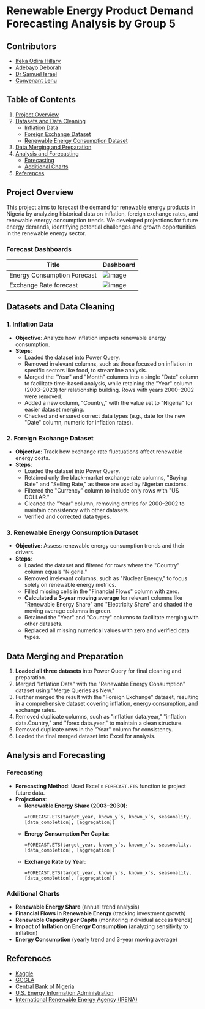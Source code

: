 # Renewable Energy Product Demand Forecasting Analysis by Group 5

## Contributors
- [Ifeka Odira Hillary](https://github.com/od-blip) 
- [Adebayo Deborah](https://github.com/Deborah8991?tab=projects)
- [Dr Samuel Israel](https://github.com/drsam-israel)
- [Convenant Lenu](https://github.com/Covenant9)

## Table of Contents
1. [Project Overview](#project-overview)
2. [Datasets and Data Cleaning](#datasets-and-data-cleaning)
   - [Inflation Data](#1-inflation-data)
   - [Foreign Exchange Dataset](#2-foreign-exchange-dataset)
   - [Renewable Energy Consumption Dataset](#3-renewable-energy-consumption-dataset)
3. [Data Merging and Preparation](#data-merging-and-preparation)
4. [Analysis and Forecasting](#analysis-and-forecasting)
   - [Forecasting](#forecasting)
   - [Additional Charts](#additional-charts)
5. [References](#references)

## Project Overview
This project aims to forecast the demand for renewable energy products in Nigeria by analyzing historical data on inflation, foreign exchange rates, and renewable energy consumption trends. We developed projections for future energy demands, identifying potential challenges and growth opportunities in the renewable energy sector.
### Forecast Dashboards

| Title | Dashboard|
|--------------------|-----------------------------------------------------------------------------------------|
|Energy Consumption Forecast | ![image](https://github.com/user-attachments/assets/3e2457dc-1595-46cc-a778-07f33063f80b)|Renewable Share Forecast in Nigeria |![image](https://github.com/user-attachments/assets/ad241b62-438f-4d9a-b6cc-8cf80e54ab4e)
|Exchange Rate forecast  |![image](https://github.com/user-attachments/assets/340a89c8-8df6-46ef-b134-58f0bcb7084b)|Other Dashboard | ![image](https://github.com/user-attachments/assets/60a14155-88ab-4274-b040-c1cbd9ac860d)


## Datasets and Data Cleaning

### 1. Inflation Data
- **Objective**: Analyze how inflation impacts renewable energy consumption.
- **Steps**:
  - Loaded the dataset into Power Query.
  - Removed irrelevant columns, such as those focused on inflation in specific sectors like food, to streamline analysis.
  - Merged the "Year" and "Month" columns into a single "Date" column to facilitate time-based analysis, while retaining the "Year" column (2003–2023) for relationship building. Rows with years 2000–2002 were removed.
  - Added a new column, "Country," with the value set to "Nigeria" for easier dataset merging.
  - Checked and ensured correct data types (e.g., date for the new "Date" column, numeric for inflation rates).

### 2. Foreign Exchange Dataset
- **Objective**: Track how exchange rate fluctuations affect renewable energy costs.
- **Steps**:
  - Loaded the dataset into Power Query.
  - Retained only the black-market exchange rate columns, "Buying Rate" and "Selling Rate," as these are used by Nigerian customs.
  - Filtered the "Currency" column to include only rows with "US DOLLAR."
  - Cleaned the "Year" column, removing entries for 2000–2002 to maintain consistency with other datasets.
  - Verified and corrected data types.

### 3. Renewable Energy Consumption Dataset
- **Objective**: Assess renewable energy consumption trends and their drivers.
- **Steps**:
  - Loaded the dataset and filtered for rows where the "Country" column equals "Nigeria."
  - Removed irrelevant columns, such as "Nuclear Energy," to focus solely on renewable energy metrics.
  - Filled missing cells in the "Financial Flows" column with zero.
  - **Calculated a 3-year moving average** for relevant columns like "Renewable Energy Share" and "Electricity Share" and shaded the moving average columns in green.
  - Retained the "Year" and "Country" columns to facilitate merging with other datasets.
  - Replaced all missing numerical values with zero and verified data types.

## Data Merging and Preparation
1. **Loaded all three datasets** into Power Query for final cleaning and preparation.
2. Merged "Inflation Data" with the "Renewable Energy Consumption" dataset using "Merge Queries as New."
3. Further merged the result with the "Foreign Exchange" dataset, resulting in a comprehensive dataset covering inflation, energy consumption, and exchange rates.
4. Removed duplicate columns, such as "inflation data.year," "inflation data.Country," and "forex data.year," to maintain a clean structure.
5. Removed duplicate rows in the "Year" column for consistency.
6. Loaded the final merged dataset into Excel for analysis.

## Analysis and Forecasting

### Forecasting
- **Forecasting Method**: Used Excel's `FORECAST.ETS` function to project future data.
- **Projections**:
  - **Renewable Energy Share (2003–2030)**:
    ```excel
    =FORECAST.ETS(target_year, known_y’s, known_x’s, seasonality, [data_completion], [aggregation])
    ```
  - **Energy Consumption Per Capita**:
    ```excel
    =FORECAST.ETS(target_year, known_y’s, known_x’s, seasonality, [data_completion], [aggregation])
    ```
  - **Exchange Rate by Year**:
    ```excel
    =FORECAST.ETS(target_year, known_y’s, known_x’s, seasonality, [data_completion], [aggregation])
    ```

### Additional Charts
- **Renewable Energy Share** (annual trend analysis)
- **Financial Flows in Renewable Energy** (tracking investment growth)
- **Renewable Capacity per Capita** (monitoring individual access trends)
- **Impact of Inflation on Energy Consumption** (analyzing sensitivity to inflation)
- **Energy Consumption** (yearly trend and 3-year moving average)


## References
- [Kaggle](https://www.kaggle.com)
- [GOGLA](https://www.gogla.org)
- [Central Bank of Nigeria](https://www.cbn.gov.ng)
- [U.S. Energy Information Administration](https://www.eia.gov/renewable)
- [International Renewable Energy Agency (IRENA)](https://www.irena.org)
